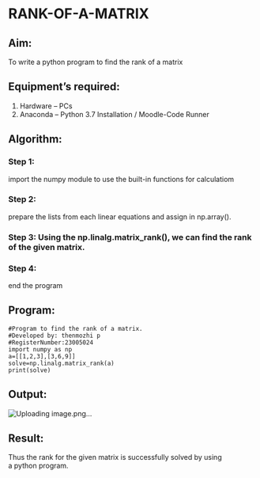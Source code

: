 # RANK-OF-A-MATRIX
## Aim:
To write a python program to find the rank of a matrix
## Equipment’s required:
1. 	Hardware – PCs
2. 	Anaconda – Python 3.7 Installation / Moodle-Code Runner
## Algorithm:
### Step 1: 
import the numpy module to use the built-in functions for calculatiom
### Step 2: 
prepare the lists from each linear equations and assign in np.array().
### Step 3: Using the np.linalg.matrix_rank(), we can find the rank of the given matrix.
### Step 4: 
end the program
## Program:
```
#Program to find the rank of a matrix.
#Developed by: thenmozhi p
#RegisterNumber:23005024
import numpy as np
a=[[1,2,3],[3,6,9]]
solve=np.linalg.matrix_rank(a)
print(solve)
```
## Output:
![Uploading image.png…]()



## Result:
Thus the rank for the given matrix is successfully solved by  using a python program.
